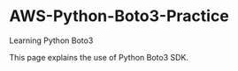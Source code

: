 # AWS-Python-Boto3-Practice

Learning Python Boto3 

This page explains the use of Python Boto3 SDK.
